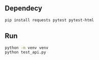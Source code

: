 ## Dependecy

```bash
pip install requests pytest pytest-html
```

## Run

```bash
python -m venv venv
python test_api.py
```
